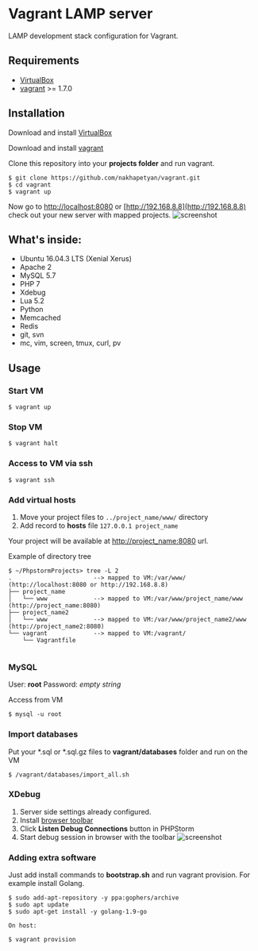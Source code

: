 Vagrant LAMP server
============

LAMP development stack configuration for Vagrant.

Requirements
-----------

* [VirtualBox](http://www.virtualbox.org/)
* [vagrant](http://vagrantup.com/) >= 1.7.0

Installation
-------------

Download and install [VirtualBox](http://www.virtualbox.org/)

Download and install [vagrant](http://vagrantup.com/)

Clone this repository into your **projects folder** and run vagrant.
	
	$ git clone https://github.com/nakhapetyan/vagrant.git	
    $ cd vagrant
    $ vagrant up

Now go to [http://localhost:8080](http://localhost:8080) or [http://192.168.8.8](http://192.168.8.8) check out your new server with mapped projects. 
![screenshot](https://i.imgur.com/bZmei51.png)


What's inside:
--------------

* Ubuntu 16.04.3 LTS (Xenial Xerus)
* Apache 2
* MySQL 5.7
* PHP 7
* Xdebug
* Lua 5.2
* Python
* Memcached
* Redis
* git, svn
* mc, vim, screen, tmux, curl, pv


Usage
-----
### Start VM

	$ vagrant up

### Stop VM

	$ vagrant halt
	
### Access to VM via ssh
 
	$ vagrant ssh


### Add virtual hosts

1. Move your project files to `../project_name/www/` directory
2. Add record to **hosts** file `127.0.0.1 project_name`

Your project will be available at [http://project_name:8080](http://project_name:8080) url.	 
 
Example of directory tree 
```shell 
$ ~/PhpstormProjects> tree -L 2
.                       --> mapped to VM:/var/www/  (http://localhost:8080 or http://192.168.8.8)
├── project_name
│   └── www             --> mapped to VM:/var/www/project_name/www  (http://project_name:8080)
├── project_name2
│   └── www             --> mapped to VM:/var/www/project_name2/www  (http://project_name2:8080)
└── vagrant             --> mapped to VM:/vagrant/
    └── Vagrantfile
 
``` 
 

### MySQL

User: **root** Password: *empty string* 
 
Access from VM

	$ mysql -u root
    	
### Import databases

Put your *.sql or *.sql.gz files to **vagrant/databases** folder and run on the VM
    
    $ /vagrant/databases/import_all.sh 


### XDebug

1. Server side settings already configured.
2. Install [browser toolbar](https://confluence.jetbrains.com/display/PhpStorm/Browser+Debugging+Extensions)
3. Click **Listen Debug Connections** button in PHPStorm 
4. Start debug session in browser with the toolbar
![screenshot](https://i.imgur.com/uxQUDIj.png)


### Adding extra software

Just add install commands to **bootstrap.sh** and run vagrant provision. For example install Golang.
    
    $ sudo add-apt-repository -y ppa:gophers/archive
    $ sudo apt update
    $ sudo apt-get install -y golang-1.9-go
    
    On host:
    
    $ vagrant provision 


